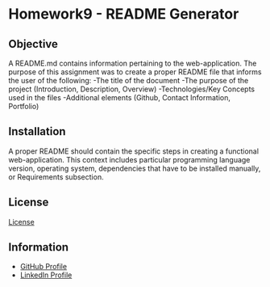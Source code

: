 # Homework9 - README Generator

## Objective 
A README.md contains information pertaining to the web-application. 
The purpose of this assignment was to create a proper README file that informs the user of the following:
   -The title of the document
   -The purpose of the project (Introduction, Description, Overview)
   -Technologies/Key Concepts used in the files
   -Additional elements (Github, Contact Information, Portfolio) 
 
## Installation
A proper README should contain the specific steps in creating a functional web-application. This context includes particular programming language version, operating system, dependencies that have to be installed manually, or Requirements subsection.

## License
  [License](https://choosealicense.com/licenses/mit)

## Information
 
- [GitHub Profile](https://github/brooklynminor)  
- [LinkedIn Profile](https://www.linkedin.com/in/brooklyn-minor-742245109/)  

